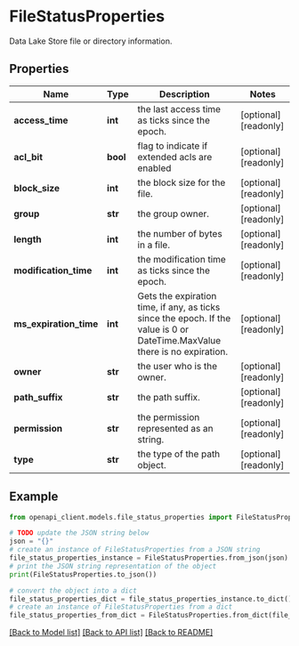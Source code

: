 # FileStatusProperties

Data Lake Store file or directory information.

## Properties

Name | Type | Description | Notes
------------ | ------------- | ------------- | -------------
**access_time** | **int** | the last access time as ticks since the epoch. | [optional] [readonly] 
**acl_bit** | **bool** | flag to indicate if extended acls are enabled  | [optional] [readonly] 
**block_size** | **int** | the block size for the file. | [optional] [readonly] 
**group** | **str** | the group owner. | [optional] [readonly] 
**length** | **int** | the number of bytes in a file. | [optional] [readonly] 
**modification_time** | **int** | the modification time as ticks since the epoch. | [optional] [readonly] 
**ms_expiration_time** | **int** | Gets the expiration time, if any, as ticks since the epoch. If the value is 0 or DateTime.MaxValue there is no expiration. | [optional] [readonly] 
**owner** | **str** | the user who is the owner. | [optional] [readonly] 
**path_suffix** | **str** | the path suffix. | [optional] [readonly] 
**permission** | **str** | the permission represented as an string. | [optional] [readonly] 
**type** | **str** | the type of the path object. | [optional] [readonly] 

## Example

```python
from openapi_client.models.file_status_properties import FileStatusProperties

# TODO update the JSON string below
json = "{}"
# create an instance of FileStatusProperties from a JSON string
file_status_properties_instance = FileStatusProperties.from_json(json)
# print the JSON string representation of the object
print(FileStatusProperties.to_json())

# convert the object into a dict
file_status_properties_dict = file_status_properties_instance.to_dict()
# create an instance of FileStatusProperties from a dict
file_status_properties_from_dict = FileStatusProperties.from_dict(file_status_properties_dict)
```
[[Back to Model list]](../README.md#documentation-for-models) [[Back to API list]](../README.md#documentation-for-api-endpoints) [[Back to README]](../README.md)


